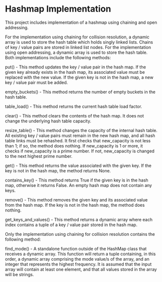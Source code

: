 # Hashmap Implementation
This project includes implementation of a hashmap using chaining and open addressing.


For the implementation using chaining for collision resolution, a dynamic array is used to store the hash table which holds singly linked lists. Chains of key / value pairs are stored in linked list nodes. For the implementation using open addressing, a dynamic array is used to store the hash table. Both implementations include the following methods:

put() - This method updates the key / value pair in the hash map. If the given key already exists in the hash map, its associated value must be replaced with the new value. If the given key is not in the hash map, a new key / value pair must be added.

empty_buckets() - This method returns the number of empty buckets in the hash table.

table_load() - This method returns the current hash table load factor.

clear() - This method clears the contents of the hash map. It does not change the underlying hash table capacity.

resize_table() - This method changes the capacity of the internal hash table. All existing key / value pairs must remain in the new hash map, and all hash table links must be rehashed. It first checks that new_capacity is not less than 1; if so, the method does nothing. If new_capacity is 1 or more, it checks if new_capacity is a prime number. If not, new_capacity is changed to the next highest prime number.

get() - This method returns the value associated with the given key. If the key is not in the hash map, the method returns None.

contains_key() - This method returns True if the given key is in the hash map, otherwise it returns False. An empty hash map does not contain any keys.

remove() - This method removes the given key and its associated value from the hash map. If the key is not in the hash map, the method does nothing.

get_keys_and_values() - This method returns a dynamic array where each index contains a tuple of a key / value pair stored in the hash map.


Only the implementation using chaining for collision resolution contains the following method:

find_mode() - A standalone function outside of the HashMap class that receives a dynamic array. This function will return a tuple containing, in this order, a dynamic array comprising the mode value/s of the array, and an integer that represents the highest frequency. It is assumed that the input array will contain at least one element, and that all values stored in the array will be strings. 

